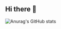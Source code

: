 ## Hi there 👋
![Anurag's GitHub stats](https://github-readme-stats.vercel.app/api?username=anuraghazra&show_icons=true&theme=highcontrast)
<!--
**xiaxizuishuai/xiaxizuishuai** is a ✨ _special_ ✨ repository because its `README.md` (this file) appears on your GitHub profile.

Here are some ideas to get you started:

- 🔭 I’m currently working on ...
- 🌱 I’m currently learning ...
- 👯 I’m looking to collaborate on ...
- 🤔 I’m looking for help with ...
- 💬 Ask me about ...
- 📫 How to reach me: ...
- 😄 Pronouns: ...
- ⚡ Fun fact: ...
-->

